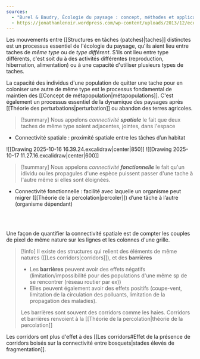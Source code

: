 ```yaml
---
sources:
  - "Burel & Baudry, Écologie du paysage : concept, méthodes et applications (2nde édition)"
  - https://jonathanlenoir.wordpress.com/wp-content/uploads/2013/12/ecologie-du-paysage.pdf
---
```

Les mouvements entre [[Structures en tâches (patches)|taches]] distinctes est un processus essentiel de l'écologie du paysage, qu'ils aient lieu entre taches de *même type* ou de *type différent*.
S'ils ont lieu entre type différents, c'est soit du à des activités différentes (reproduction, hibernation, alimentation) ou à une capacité d'utiliser plusieurs types de taches.

La capacité des individus d'une population de quitter une tache pour en coloniser une autre de même type est le processus fondamental de maintien des [[Concept de métapopulation|métapopulations]].
C'est également un processus essentiel de la dynamique des paysages après [[Théorie des perturbations|perturbation]] ou abandon des terres agricoles.

>[!summary] Nous appelons *connectivité* ***spatiale*** le fait que deux taches de même type soient adjacentes, jointes, dans l'espace
- Connectivité spatiale : proximité spatiale entre les tâches d’un habitat 


![[Drawing 2025-10-16 16.39.24.excalidraw|center|850]]
![[Drawing 2025-10-17 11.27.16.excalidraw|center|600]]

>[!summary] Nous appelons *connectivité* ***fonctionnelle*** le fait qu'un idividu ou les propagules d'une espèce puissent passer d'une tache à l'autre même si elles sont éloignées.
- Connectivité fonctionnelle : facilité avec laquelle un organisme peut migrer ([[Théorie de la percolation|percoler]]) d’une tâche à l’autre (organisme dépendant)
<br>
<br>

Une façon de quantifier la connectivité spatiale est de compter les couples de pixel de même nature sur les lignes et les colonnes d'une grille.

>[!info] Il existe des structures qui relient des éléments de même natures ([[Les corridors|corridors]]), et des **barrières**
>- Les **barrières** peuvent avoir des effets négatifs (limitation/impossibilité pour des populations d'une même sp de se rencontrer (réseau routier par ex))
>- Elles peuvent également avoir des effets positifs (coupe-vent, limitation de la circulation des polluants, limitation de la propagation des maladies).
>  
>  Les barrières sont souvent des corridors comme les haies.
>  Corridors et barrières renvoient à la [[Théorie de la percolation|théorie de la percolation]]


Les corridors ont plus d'effet à des [[Les corridors#Effet de la présence de corridors boisés sur la connectivité entre bosquets|stades élevés de fragmentation]].
